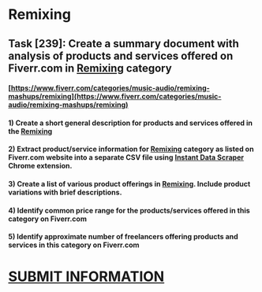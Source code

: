# Remixing
## Task [239]: Create a summary document with analysis of products and services offered on Fiverr.com in [Remixing](https://www.fiverr.com/categories/music-audio/remixing-mashups/remixing) category
#### [https://www.fiverr.com/categories/music-audio/remixing-mashups/remixing](https://www.fiverr.com/categories/music-audio/remixing-mashups/remixing)
#### 1) Create a short general description for products and services offered in the [Remixing](https://www.fiverr.com/categories/music-audio/remixing-mashups/remixing)
#### 2) Extract product/service information for [Remixing](https://www.fiverr.com/categories/music-audio/remixing-mashups/remixing) category as listed on Fiverr.com website into a separate CSV file using [Instant Data Scraper](https://chrome.google.com/webstore/detail/instant-data-scraper/ofaokhiedipichpaobibbnahnkdoiiah) Chrome extension.
#### 3) Create a list of various product offerings in [Remixing](https://www.fiverr.com/categories/music-audio/remixing-mashups/remixing). Include product variations with brief descriptions.
#### 4) Identify common price range for the products/services offered in this category on Fiverr.com
#### 5) Identify approximate number of freelancers offering products and services in this category on Fiverr.com

# [SUBMIT INFORMATION](https://forms.office.com/r/8AEKjkLxKG)
